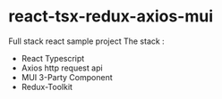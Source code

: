 # react-tsx-redux-axios-mui
Full stack react sample project
The stack :
- React Typescript
- Axios http request api
- MUI 3-Party Component
- Redux-Toolkit
